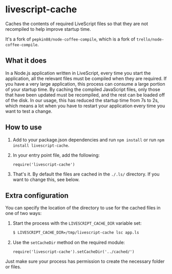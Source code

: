 # livescript-cache

Caches the contents of required LiveScript files so that they are not
recompiled to help improve startup time.

It's a fork of `pepkin88/node-coffee-compile`, which is a fork of `trello/node-coffee-compile`.

## What it does

In a Node.js application written in LiveScript, every time you start the
application, all the relevant files must be compiled when they are required. If
you have a very large application, this process can consume a large portion of
your startup time. By caching the compiled JavaScript files, only those that
have been updated must be recompiled, and the rest can be loaded off of the
disk. In our usage, this has reduced the startup time from 7s to 2s, which means
a lot when you have to restart your application every time you want to test a
change.

## How to use

1. Add to your package.json dependencies and run `npm install` or run `npm install livescript-cache`.

2.  In your entry point file, add the following:

    ```livescript
    require('livescript-cache')
    ```

3. That's it. By default the files are cached in the `./.ls/` directory. If
   you want to change this, see below.

## Extra configuration

You can specify the location of the directory to use for the cached files in one
of two ways:

1. Start the process with the `LIVESCRIPT_CACHE_DIR` variable set:

    ```sh
    $ LIVESCRIPT_CACHE_DIR=/tmp/livescript-cache lsc app.ls
    ```

2. Use the `setCacheDir` method on the required module:

    ```livescript
    require('livescript-cache').setCacheDir('../cached/')
    ```

Just make sure your process has permission to create the necessary folder or
files.
